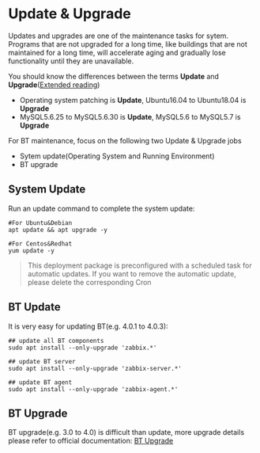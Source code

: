 # Update & Upgrade

Updates and upgrades are one of the maintenance tasks for sytem. Programs that are not upgraded for a long time, like buildings that are not maintained for a long time, will accelerate aging and gradually lose functionality until they are unavailable.

You should know the differences between the terms **Update** and **Upgrade**([Extended reading](https://support.websoft9.com/docs/faq/tech-upgrade.html#update-vs-upgrade))
- Operating system patching is **Update**, Ubuntu16.04 to Ubuntu18.04 is **Upgrade**
- MySQL5.6.25 to MySQL5.6.30 is **Update**, MySQL5.6 to MySQL5.7 is **Upgrade**

For BT maintenance, focus on the following two Update & Upgrade jobs

- Sytem update(Operating System and Running Environment) 
- BT upgrade 

## System Update

Run an update command to complete the system update:

``` shell
#For Ubuntu&Debian
apt update && apt upgrade -y

#For Centos&Redhat
yum update -y
```
> This deployment package is preconfigured with a scheduled task for automatic updates. If you want to remove the automatic update, please delete the corresponding Cron

## BT Update

It is very easy for updating BT(e.g. 4.0.1 to 4.0.3):

```
## update all BT components
sudo apt install --only-upgrade 'zabbix.*'

## update BT server
sudo apt install --only-upgrade 'zabbix-server.*'

## update BT agent 
sudo apt install --only-upgrade 'zabbix-agent.*'
```

## BT Upgrade

BT upgrade(e.g. 3.0 to 4.0) is difficult than update, more upgrade details please refer to official documentation: [BT Upgrade](https://www.zabbix.com/documentation/4.0/zh/manual/installation/upgrade)